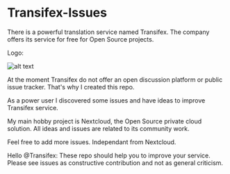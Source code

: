 # Transifex-Issues

There is a powerful translation service named Transifex. The company offers its service for free for Open Source projects.

Logo:

![alt text](https://cdn-txweb.pressidium.com/wp-content/uploads/2016/08/logo-widget.svg)

At the moment Transifex do not offer an open discussion platform or public issue tracker. That's why I created this repo.

As a power user I discovered some issues and have ideas to improve Transifex service.

My main hobby project is Nextcloud, the Open Source private cloud solution. All ideas and issues are related to its community work.

Feel free to add more issues. Independant from Nextcloud.

Hello @Transifex: These repo should help you to improve your service. Please see issues as constructive contribution and not as general criticism.

